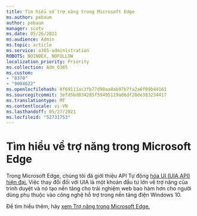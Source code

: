 ```yaml
---
title: Tìm hiểu về trợ năng trong Microsoft Edge
ms.author: pebaum
author: pebaum
manager: scotv
ms.date: 05/26/2021
ms.audience: Admin
ms.topic: article
ms.service: o365-administration
ROBOTS: NOINDEX, NOFOLLOW
localization_priority: Priority
ms.collection: Adm_O365
ms.custom:
- "8370"
- "9004622"
ms.openlocfilehash: 8f69111ac3fb77d90aa8ab97b7fa2a6f09b44161
ms.sourcegitcommit: 3efd5bd034285f59495119a06df20de383234417
ms.translationtype: MT
ms.contentlocale: vi-VN
ms.lasthandoff: 05/27/2021
ms.locfileid: "52731753"
---
```

# <a name="learn-about-accessibility-in-microsoft-edge"></a>Tìm hiểu về trợ năng trong Microsoft Edge

Trong Microsoft Edge, chúng tôi đã giới thiệu API Tự động [hóa UI (UIA API) hiện đại.](https://go.microsoft.com/fwlink/?linkid=2153423) Việc thay đổi đối với UIA là một khoản đầu tư lớn về trợ năng của trình duyệt và nó tạo nền tảng cho trải nghiệm web bao hàm hơn cho người dùng phụ thuộc vào công nghệ hỗ trợ trong nền tảng điện Windows 10. 

Để tìm hiểu thêm, hãy [xem Trợ năng trong Microsoft Edge.](https://go.microsoft.com/fwlink/?linkid=2153512)
